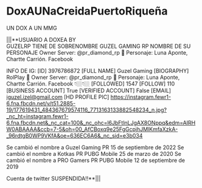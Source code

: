 # DoxAUNaCreidaPuertoRiqueña
UN DOX A UN MMG 

|||**USUARIO A DOXEA BY  
GUZELRP 
TIENE DE SOBRENOMBRE GUZEL GAMING RP 
NOMBRE DE SU PERSONAJE 
Owner Server: @pr_diamond_rp 💎
Personaje: Luna Aponte, Chartte Carrión.
Facebook

INFO DE IG: [ID] 3976786872
[FULL NAME] Guzel Gaming
[BIOGRAPHY] RolPlay 💎
Owner Server: @pr_diamond_rp 💎
Personaje: Luna Aponte, Chartte Carrión.
Facebook
👇🏼👇🏼
[FOLLOWED] 1547
[FOLLOW] 110
[BUSINESS ACCOUNT] True
[VERIFIED ACCOUNT] False
[EMAIL] iguzel.izel@gmail.com
[HD PROFILE PIC] https://instagram.fewr1-6.fna.fbcdn.net/v/t51.2885-19/177619431_484367679574116_7713163133882548234_n.jpg?_nc_ht=instagram.fewr1-6.fna.fbcdn.net&_nc_cat=100&_nc_ohc=l6JbFtlnLJgAX8ONppq&edm=AIRHW0ABAAAA&ccb=7-5&oh=00_AfCBoxq9e25FgGcpjhJMlKmfaXzkA-_96rdtgB0WP9VKfA&oe=636EC6A6&_nc_sid=e3b034


Se cambió el nombre a Guzel Gaming PR
15 de septiembre de 2022
Se cambió el nombre a Kotkas PR PUBG Mobile
25 de marzo de 2020
Se cambió el nombre a PRO Gamers PR PUBG Mobile
12 de septiembre de 2019

Cuenta de twitter SUSPENDIDA!!**|||
